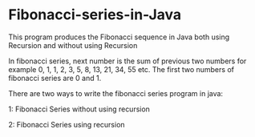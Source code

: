 # Fibonacci-series-in-Java
This program produces the Fibonacci sequence in Java both using Recursion and without using Recursion

In fibonacci series, next number is the sum of previous two numbers for example 0, 1, 1, 2, 3, 5, 8, 13, 21, 34, 55 etc. The first two numbers of fibonacci series are 0 and 1.

There are two ways to write the fibonacci series program in java:

1: Fibonacci Series without using recursion

2: Fibonacci Series using recursion
